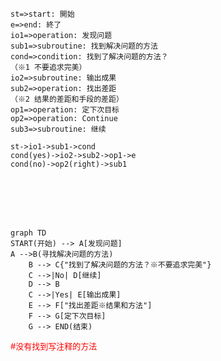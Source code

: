 ```flow
st=>start: 開始
e=>end: 終了
io1=>operation: 发现问题
sub1=>subroutine: 找到解决问题的方法
cond=>condition: 找到了解决问题的方法？
（※1 不要追求完美）
io2=>subroutine: 输出成果
sub2=>operation: 找出差距
（※2 结果的差距和手段的差距）
op1=>operation: 定下次目标
op2=>operation: Continue
sub3=>subroutine: 继续

st->io1->sub1->cond
cond(yes)->io2->sub2->op1->e
cond(no)->op2(right)->sub1

```

<br/>
<br/>
<br/>
<br/>

```mermaid
graph TD
START(开始) --> A[发现问题]
A -->B(寻找解决问题的方法)
    B --> C{"找到了解决问题的方法？※不要追求完美"}
    C -->|No| D[继续]
    D --> B
    C -->|Yes| E[输出成果]
    E --> F["找出差距※结果和方法"]
    F --> G[定下次目标]
    G --> END(结束)
```

<span style="color:red;font-size:small">#没有找到写注释的方法</span>

